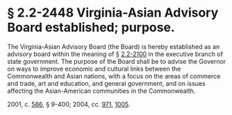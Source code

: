 # § 2.2-2448 Virginia-Asian Advisory Board established; purpose.

<p>The Virginia-Asian Advisory Board (the Board) is hereby established as an advisory board within the meaning of § <a href='http://law.lis.virginia.gov/vacode/2.2-2100/'>2.2-2100</a> in the executive branch of state government. The purpose of the Board shall be to advise the Governor on ways to improve economic and cultural links between the Commonwealth and Asian nations, with a focus on the areas of commerce and trade, art and education, and general government, and on issues affecting the Asian-American communities in the Commonwealth.</p><p>2001, c. <a href='http://lis.virginia.gov/cgi-bin/legp604.exe?011+ful+CHAP0566'>566</a>, § 9-400; 2004, cc. <a href='http://lis.virginia.gov/cgi-bin/legp604.exe?041+ful+CHAP0971'>971</a>, <a href='http://lis.virginia.gov/cgi-bin/legp604.exe?041+ful+CHAP1005'>1005</a>.</p>